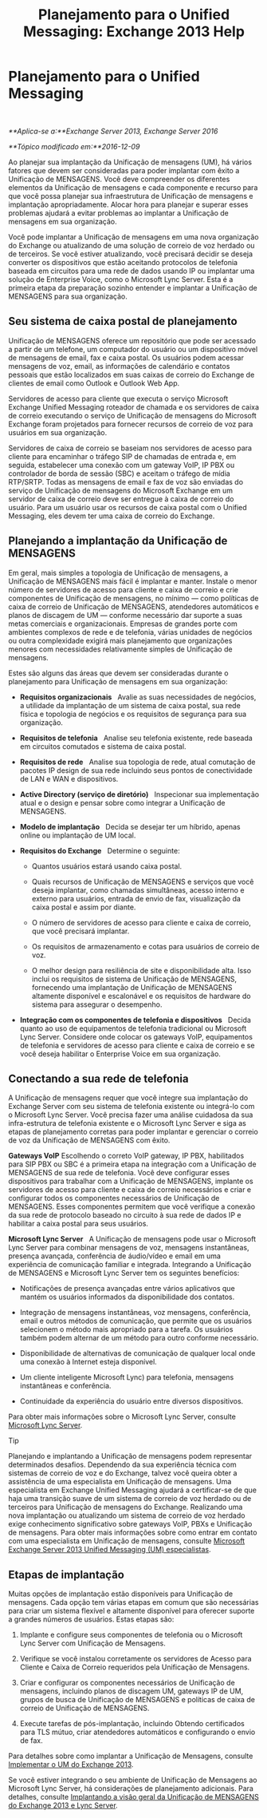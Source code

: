 ﻿---
title: 'Planejamento para o Unified Messaging: Exchange 2013 Help'
TOCTitle: Planejamento para o Unified Messaging
ms:assetid: 942788b1-b19d-40b3-a52e-2e1fef8df3f9
ms:mtpsurl: https://technet.microsoft.com/pt-br/library/JJ674306(v=EXCHG.150)
ms:contentKeyID: 50486150
ms.date: 05/22/2018
mtps_version: v=EXCHG.150
ms.translationtype: MT
---

# Planejamento para o Unified Messaging

 

_**Aplica-se a:**Exchange Server 2013, Exchange Server 2016_

_**Tópico modificado em:**2016-12-09_

Ao planejar sua implantação da Unificação de mensagens (UM), há vários fatores que devem ser consideradas para poder implantar com êxito a Unificação de MENSAGENS. Você deve compreender os diferentes elementos da Unificação de mensagens e cada componente e recurso para que você possa planejar sua infraestrutura de Unificação de mensagens e implantação apropriadamente. Alocar hora para planejar e superar esses problemas ajudará a evitar problemas ao implantar a Unificação de mensagens em sua organização.

Você pode implantar a Unificação de mensagens em uma nova organização do Exchange ou atualizando de uma solução de correio de voz herdado ou de terceiros. Se você estiver atualizando, você precisará decidir se deseja converter os dispositivos que estão aceitando protocolos de telefonia baseada em circuitos para uma rede de dados usando IP ou implantar uma solução de Enterprise Voice, como o Microsoft Lync Server. Esta é a primeira etapa da preparação sozinho entender e implantar a Unificação de MENSAGENS para sua organização.

## Seu sistema de caixa postal de planejamento

Unificação de MENSAGENS oferece um repositório que pode ser acessado a partir de um telefone, um computador do usuário ou um dispositivo móvel de mensagens de email, fax e caixa postal. Os usuários podem acessar mensagens de voz, email, as informações de calendário e contatos pessoais que estão localizados em suas caixas de correio do Exchange de clientes de email como Outlook e Outlook Web App.

Servidores de acesso para cliente que executa o serviço Microsoft Exchange Unified Messaging roteador de chamada e os servidores de caixa de correio executando o serviço de Unificação de mensagens do Microsoft Exchange foram projetados para fornecer recursos de correio de voz para usuários em sua organização.

Servidores de caixa de correio se baseiam nos servidores de acesso para cliente para encaminhar o tráfego SIP de chamadas de entrada e, em seguida, estabelecer uma conexão com um gateway VoIP, IP PBX ou controlador de borda de sessão (SBC) e aceitam o tráfego de mídia RTP/SRTP. Todas as mensagens de email e fax de voz são enviadas do serviço de Unificação de mensagens do Microsoft Exchange em um servidor de caixa de correio deve ser entregue à caixa de correio do usuário. Para um usuário usar os recursos de caixa postal com o Unified Messaging, eles devem ter uma caixa de correio do Exchange.

## Planejando a implantação da Unificação de MENSAGENS

Em geral, mais simples a topologia de Unificação de mensagens, a Unificação de MENSAGENS mais fácil é implantar e manter. Instale o menor número de servidores de acesso para cliente e caixa de correio e crie componentes de Unificação de mensagens, no mínimo — como políticas de caixa de correio de Unificação de MENSAGENS, atendedores automáticos e planos de discagem de UM — conforme necessário dar suporte a suas metas comerciais e organizacionais. Empresas de grandes porte com ambientes complexos de rede e de telefonia, várias unidades de negócios ou outra complexidade exigirá mais planejamento que organizações menores com necessidades relativamente simples de Unificação de mensagens.

Estes são alguns das áreas que devem ser consideradas durante o planejamento para Unificação de mensagens em sua organização:

  - **Requisitos organizacionais**   Avalie as suas necessidades de negócios, a utilidade da implantação de um sistema de caixa postal, sua rede física e topologia de negócios e os requisitos de segurança para sua organização.

  - **Requisitos de telefonia**   Analise seu telefonia existente, rede baseada em circuitos comutados e sistema de caixa postal.

  - **Requisitos de rede**   Analise sua topologia de rede, atual comutação de pacotes IP design de sua rede incluindo seus pontos de conectividade de LAN e WAN e dispositivos.

  - **Active Directory (serviço de diretório)**   Inspecionar sua implementação atual e o design e pensar sobre como integrar a Unificação de MENSAGENS.

  - **Modelo de implantação**   Decida se desejar ter um híbrido, apenas online ou implantação de UM local.

  - **Requisitos do Exchange**   Determine o seguinte:
    
      - Quantos usuários estará usando caixa postal.
    
      - Quais recursos de Unificação de MENSAGENS e serviços que você deseja implantar, como chamadas simultâneas, acesso interno e externo para usuários, entrada de envio de fax, visualização da caixa postal e assim por diante.
    
      - O número de servidores de acesso para cliente e caixa de correio, que você precisará implantar.
    
      - Os requisitos de armazenamento e cotas para usuários de correio de voz.
    
      - O melhor design para resiliência de site e disponibilidade alta. Isso inclui os requisitos de sistema de Unificação de MENSAGENS, fornecendo uma implantação de Unificação de MENSAGENS altamente disponível e escalonável e os requisitos de hardware do sistema para assegurar o desempenho.

  - **Integração com os componentes de telefonia e dispositivos**   Decida quanto ao uso de equipamentos de telefonia tradicional ou Microsoft Lync Server. Considere onde colocar os gateways VoIP, equipamentos de telefonia e servidores de acesso para cliente e caixa de correio e se você deseja habilitar o Enterprise Voice em sua organização.

## Conectando a sua rede de telefonia

A Unificação de mensagens requer que você integre sua implantação do Exchange Server com seu sistema de telefonia existente ou integrá-lo com o Microsoft Lync Server. Você precisa fazer uma análise cuidadosa da sua infra-estrutura de telefonia existente e o Microsoft Lync Server e siga as etapas de planejamento corretas para poder implantar e gerenciar o correio de voz da Unificação de MENSAGENS com êxito.

**Gateways VoIP** Escolhendo o correto VoIP gateway, IP PBX, habilitados para SIP PBX ou SBC é a primeira etapa na integração com a Unificação de MENSAGENS de sua rede de telefonia. Você deve configurar esses dispositivos para trabalhar com a Unificação de MENSAGENS, implante os servidores de acesso para cliente e caixa de correio necessários e criar e configurar todos os componentes necessários de Unificação de MENSAGENS. Esses componentes permitem que você verifique a conexão da sua rede de protocolo baseado no circuito à sua rede de dados IP e habilitar a caixa postal para seus usuários.

**Microsoft Lync Server**   A Unificação de mensagens pode usar o Microsoft Lync Server para combinar mensagens de voz, mensagens instantâneas, presença avançada, conferência de áudio/vídeo e email em uma experiência de comunicação familiar e integrada. Integrando a Unificação de MENSAGENS e Microsoft Lync Server tem os seguintes benefícios:

  - Notificações de presença avançadas entre vários aplicativos que mantém os usuários informados da disponibilidade dos contatos.

  - Integração de mensagens instantâneas, voz mensagens, conferência, email e outros métodos de comunicação, que permite que os usuários selecionem o método mais apropriado para a tarefa. Os usuários também podem alternar de um método para outro conforme necessário.

  - Disponibilidade de alternativas de comunicação de qualquer local onde uma conexão à Internet esteja disponível.

  - Um cliente inteligente Microsoft Lync) para telefonia, mensagens instantâneas e conferência.

  - Continuidade da experiência do usuário entre diversos dispositivos.

Para obter mais informações sobre o Microsoft Lync Server, consulte [Microsoft Lync Server](https://go.microsoft.com/fwlink/p/?linkid=265752).


> [!TIP]
> Planejando e implantando a Unificação de mensagens podem representar determinados desafios. Dependendo da sua experiência técnica com sistemas de correio de voz e do Exchange, talvez você queira obter a assistência de uma especialista em Unificação de mensagens. Uma especialista em Exchange Unified Messaging ajudará a certificar-se de que haja uma transição suave de um sistema de correio de voz herdado ou de terceiros para Unificação de mensagens do Exchange. Realizando uma nova implantação ou atualizando um sistema de correio de voz herdado exige conhecimento significativo sobre gateways VoIP, PBXs e Unificação de mensagens. Para obter mais informações sobre como entrar em contato com uma especialista em Unificação de mensagens, consulte <A href="http://go.microsoft.com/fwlink/p/?linkid=262708">Microsoft Exchange Server 2013 Unified Messaging (UM) especialistas</A>.



## Etapas de implantação

Muitas opções de implantação estão disponíveis para Unificação de mensagens. Cada opção tem várias etapas em comum que são necessárias para criar um sistema flexível e altamente disponível para oferecer suporte a grandes números de usuários. Estas etapas são:

1.  Implante e configure seus componentes de telefonia ou o Microsoft Lync Server com Unificação de Mensagens.

2.  Verifique se você instalou corretamente os servidores de Acesso para Cliente e Caixa de Correio requeridos pela Unificação de Mensagens.

3.  Criar e configurar os componentes necessários de Unificação de mensagens, incluindo planos de discagem UM, gateways IP de UM, grupos de busca de Unificação de MENSAGENS e políticas de caixa de correio de Unificação de MENSAGENS.

4.  Execute tarefas de pós-implantação, incluindo Obtendo certificados para TLS mútuo, criar atendedores automáticos e configurando o envio de fax.

Para detalhes sobre como implantar a Unificação de Mensagens, consulte [Implementar o UM do Exchange 2013](deploy-exchange-2013-um-exchange-2013-help.md).

Se você estiver integrando o seu ambiente de Unificação de Mensagens ao Microsoft Lync Server, há considerações de planejamento adicionais. Para detalhes, consulte [Implantando a visão geral da Unificação de MENSAGENS do Exchange 2013 e Lync Server](deploying-exchange-2013-um-and-lync-server-overview-exchange-2013-help.md).

